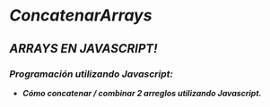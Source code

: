 # **_ConcatenarArrays_**

## **_ARRAYS EN JAVASCRIPT!_**

### **_Programación utilizando Javascript:_**

- **_Cómo concatenar / combinar 2 arreglos utilizando Javascript._**
